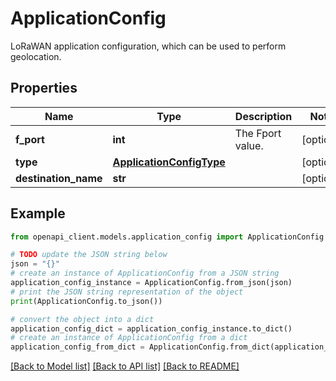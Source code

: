 # ApplicationConfig

LoRaWAN application configuration, which can be used to perform geolocation.

## Properties

Name | Type | Description | Notes
------------ | ------------- | ------------- | -------------
**f_port** | **int** | The Fport value. | [optional] 
**type** | [**ApplicationConfigType**](ApplicationConfigType.md) |  | [optional] 
**destination_name** | **str** |  | [optional] 

## Example

```python
from openapi_client.models.application_config import ApplicationConfig

# TODO update the JSON string below
json = "{}"
# create an instance of ApplicationConfig from a JSON string
application_config_instance = ApplicationConfig.from_json(json)
# print the JSON string representation of the object
print(ApplicationConfig.to_json())

# convert the object into a dict
application_config_dict = application_config_instance.to_dict()
# create an instance of ApplicationConfig from a dict
application_config_from_dict = ApplicationConfig.from_dict(application_config_dict)
```
[[Back to Model list]](../README.md#documentation-for-models) [[Back to API list]](../README.md#documentation-for-api-endpoints) [[Back to README]](../README.md)


